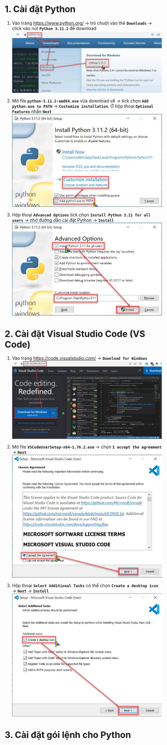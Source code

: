 # 1. Cài đặt Python
1) Vào trang https://www.python.org/ $\rightarrow$ trỏ chuột vào thẻ **`Downloads`** $\rightarrow$ click vào nút **`Python 3.11.2`** để download
![How to Install Python](https://github.com/ThinhND-HUCE/na/blob/main/Resources/How-to-Install-Python-1.jpg)

2) Mở file **`python-3.11.2-amd64.exe`** vừa download về $\rightarrow$ tick chọn **`Add python.exe to PATH`** $\rightarrow$ **`Customize installation`**. Ở hộp thoại **`Optional Features`** nhấn **`Next`**
![How to Install Python](https://github.com/ThinhND-HUCE/na/blob/main/Resources/How-to-Install-Python-2.jpg)

3) Hộp thoại **`Advanced Options`** tick chọn **`Install Python 3.11 for all users`** $\rightarrow$ nhớ đường dẫn cài đặt Python $\rightarrow$ **`Install`**
![How to Install Python](https://github.com/ThinhND-HUCE/na/blob/main/Resources/How-to-Install-Python-3.jpg)

# 2. Cài đặt Visual Studio Code (VS Code)
1) Vào trang https://code.visualstudio.com/ $\rightarrow$ **`Download for Windows`**
![How to Install Python](https://github.com/ThinhND-HUCE/na/blob/main/Resources/How-to-Install-VS-Code-1.jpg)

2) Mở file **`VSCodeUserSetup-x64-1.76.2.exe`** $\rightarrow$ chọn **`I accept the agreement`** $\rightarrow$ **`Next`**
![How to Install Python](https://github.com/ThinhND-HUCE/na/blob/main/Resources/How-to-Install-VS-Code-2.jpg)

3) Hộp thoại **`Select Additional Tasks`** có thể chọn **`Create a desktop icon`** $\rightarrow$ **`Next`** $\rightarrow$ **`Install`**
![How to Install Python](https://github.com/ThinhND-HUCE/na/blob/main/Resources/How-to-Install-VS-Code-3.jpg)

# 3. Cài đặt gói lệnh cho Python
